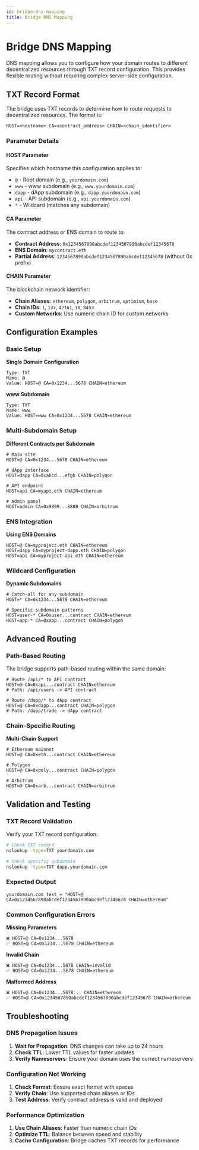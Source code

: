 ```yaml
---
id: bridge-dns-mapping
title: Bridge DNS Mapping
---
```


# Bridge DNS Mapping

DNS mapping allows you to configure how your domain routes to different decentralized resources through TXT record configuration. This provides flexible routing without requiring complex server-side configuration.

## TXT Record Format

The bridge uses TXT records to determine how to route requests to decentralized resources. The format is:

```
HOST=<hostname> CA=<contract_address> CHAIN=<chain_identifier>
```

### Parameter Details

#### HOST Parameter
Specifies which hostname this configuration applies to:

- `@` - Root domain (e.g., `yourdomain.com`)
- `www` - www subdomain (e.g., `www.yourdomain.com`)
- `dapp` - dApp subdomain (e.g., `dapp.yourdomain.com`)
- `api` - API subdomain (e.g., `api.yourdomain.com`)
- `*` - Wildcard (matches any subdomain)

#### CA Parameter
The contract address or ENS domain to route to:

- **Contract Address**: `0x1234567890abcdef1234567890abcdef12345678`
- **ENS Domain**: `mycontract.eth`
- **Partial Address**: `1234567890abcdef1234567890abcdef12345678` (without 0x prefix)

#### CHAIN Parameter
The blockchain network identifier:

- **Chain Aliases**: `ethereum`, `polygon`, `arbitrum`, `optimism`, `base`
- **Chain IDs**: `1`, `137`, `42161`, `10`, `8453`
- **Custom Networks**: Use numeric chain ID for custom networks

## Configuration Examples

### Basic Setup

**Single Domain Configuration**
```
Type: TXT
Name: @
Value: HOST=@ CA=0x1234...5678 CHAIN=ethereum
```

**www Subdomain**
```
Type: TXT
Name: www
Value: HOST=www CA=0x1234...5678 CHAIN=ethereum
```

### Multi-Subdomain Setup

**Different Contracts per Subdomain**
```
# Main site
HOST=@ CA=0x1234...5678 CHAIN=ethereum

# dApp interface
HOST=dapp CA=0xabcd...efgh CHAIN=polygon

# API endpoint
HOST=api CA=myapi.eth CHAIN=ethereum

# Admin panel
HOST=admin CA=0x9999...8888 CHAIN=arbitrum
```

### ENS Integration

**Using ENS Domains**
```
HOST=@ CA=myproject.eth CHAIN=ethereum
HOST=dapp CA=myproject-dapp.eth CHAIN=polygon
HOST=api CA=myproject-api.eth CHAIN=ethereum
```

### Wildcard Configuration

**Dynamic Subdomains**
```
# Catch-all for any subdomain
HOST=* CA=0x1234...5678 CHAIN=ethereum

# Specific subdomain patterns
HOST=user-* CA=0xuser...contract CHAIN=ethereum
HOST=app-* CA=0xapp...contract CHAIN=polygon
```

## Advanced Routing

### Path-Based Routing

The bridge supports path-based routing within the same domain:

```
# Route /api/* to API contract
HOST=@ CA=0xapi...contract CHAIN=ethereum
# Path: /api/users -> API contract

# Route /dapp/* to dApp contract  
HOST=@ CA=0xdapp...contract CHAIN=polygon
# Path: /dapp/trade -> dApp contract
```

### Chain-Specific Routing

**Multi-Chain Support**
```
# Ethereum mainnet
HOST=@ CA=0xeth...contract CHAIN=ethereum

# Polygon
HOST=@ CA=0xpoly...contract CHAIN=polygon

# Arbitrum
HOST=@ CA=0xarb...contract CHAIN=arbitrum
```

## Validation and Testing

### TXT Record Validation

Verify your TXT record configuration:

```bash
# Check TXT record
nslookup -type=TXT yourdomain.com

# Check specific subdomain
nslookup -type=TXT dapp.yourdomain.com
```

### Expected Output

```
yourdomain.com text = "HOST=@ CA=0x1234567890abcdef1234567890abcdef12345678 CHAIN=ethereum"
```

### Common Configuration Errors

**Missing Parameters**
```
❌ HOST=@ CA=0x1234...5678
✅ HOST=@ CA=0x1234...5678 CHAIN=ethereum
```

**Invalid Chain**
```
❌ HOST=@ CA=0x1234...5678 CHAIN=invalid
✅ HOST=@ CA=0x1234...5678 CHAIN=ethereum
```

**Malformed Address**
```
❌ HOST=@ CA=0x1234...5678... CHAIN=ethereum
✅ HOST=@ CA=0x1234567890abcdef1234567890abcdef12345678 CHAIN=ethereum
```

## Troubleshooting

### DNS Propagation Issues

1. **Wait for Propagation**: DNS changes can take up to 24 hours
2. **Check TTL**: Lower TTL values for faster updates
3. **Verify Nameservers**: Ensure your domain uses the correct nameservers

### Configuration Not Working

1. **Check Format**: Ensure exact format with spaces
2. **Verify Chain**: Use supported chain aliases or IDs
3. **Test Address**: Verify contract address is valid and deployed

### Performance Optimization

1. **Use Chain Aliases**: Faster than numeric chain IDs
2. **Optimize TTL**: Balance between speed and stability
3. **Cache Configuration**: Bridge caches TXT records for performance
